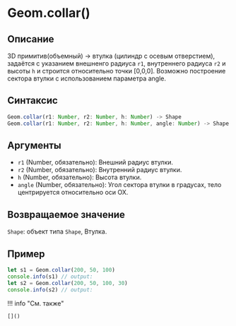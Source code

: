 # Geom.collar()

## Описание
3D примитив(объемный) -> втулка (цилиндр с осевым отверстием), задаётся с указанием внешненго радиуса `r1`, внутреннего радиуса `r2` и высоты `h` и строится относительно точки [0,0,0]. Возможно построение сектора втулки с использованием параметра angle.

## Синтаксис
```javascript
Geom.collar(r1: Number, r2: Number, h: Number) -> Shape
Geom.collar(r1: Number, r2: Number, h: Number, angle: Number) -> Shape
```

## Аргументы
- `r1` (Number, обязательно): Внешний радиус втулки.
- `r2` (Number, обязательно): Внутренний радиус втулки.
- `h` (Number, обязательно): Высота втулки.
- `angle` (Number, обязательно): Угол сектора втулки в градусах, тело центрируется относительно оси OX.

## Возвращаемое значение
`Shape`: объект типа `Shape`, Втулка.

## Пример
```javascript linenums="1"
let s1 = Geom.collar(200, 50, 100)
console.info(s1) // output:
let s2 = Geom.collar(200, 50, 100, 30)
console.info(s2) // output:
```

!!! info "См. также"

    []()

